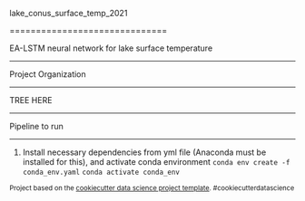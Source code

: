 
lake_conus_surface_temp_2021

==============================

EA-LSTM neural network for lake surface temperature 

---------------

Project Organization

------------

TREE HERE

--------

Pipeline to run

-------------

1. Install necessary dependencies from yml file (Anaconda must be installed for this), and activate conda environment
`conda env create -f conda_env.yaml`
`conda activate conda_env`

<p><small>Project based on the <a target="_blank" href="https://drivendata.github.io/cookiecutter-data-science/">cookiecutter data science project template</a>. #cookiecutterdatascience</small></p>
